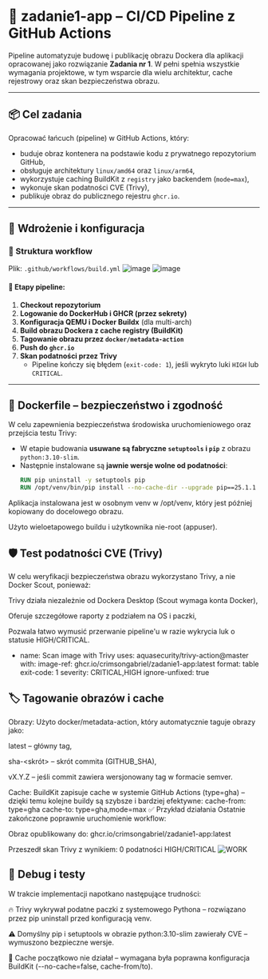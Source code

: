# 🐳 zadanie1-app – CI/CD Pipeline z GitHub Actions

Pipeline automatyzuje budowę i publikację obrazu Dockera dla aplikacji opracowanej jako rozwiązanie **Zadania nr 1**. W pełni spełnia wszystkie wymagania projektowe, w tym wsparcie dla wielu architektur, cache rejestrowy oraz skan bezpieczeństwa obrazu.

---

## 📦 Cel zadania

Opracować łańcuch (pipeline) w GitHub Actions, który:
- buduje obraz kontenera na podstawie kodu z prywatnego repozytorium GitHub,
- obsługuje architektury `linux/amd64` oraz `linux/arm64`,
- wykorzystuje caching BuildKit z `registry` jako backendem (`mode=max`),
- wykonuje skan podatności CVE (Trivy),
- publikuje obraz do publicznego rejestru `ghcr.io`.

---

## 🚀 Wdrożenie i konfiguracja

### 📂 Struktura workflow

Plik: `.github/workflows/build.yml`
![image](https://github.com/user-attachments/assets/ed579b32-1055-42d1-86da-610c5935dc07)
![image](https://github.com/user-attachments/assets/da62f0eb-fe42-4479-a3c9-a521e31b9baf)



#### 🔧 Etapy pipeline:

1. **Checkout repozytorium**
2. **Logowanie do DockerHub i GHCR (przez sekrety)**
3. **Konfiguracja QEMU i Docker Buildx** (dla multi-arch)
4. **Build obrazu Dockera z cache registry (BuildKit)**
5. **Tagowanie obrazu przez `docker/metadata-action`**
6. **Push do `ghcr.io`**
7. **Skan podatności przez Trivy**
   - Pipeline kończy się błędem (`exit-code: 1`), jeśli wykryto luki `HIGH` lub `CRITICAL`.

---

## 🐍 Dockerfile – bezpieczeństwo i zgodność

W celu zapewnienia bezpieczeństwa środowiska uruchomieniowego oraz przejścia testu Trivy:

- W etapie budowania **usuwane są fabryczne `setuptools` i `pip`** z obrazu `python:3.10-slim`.
- Następnie instalowane są **jawnie wersje wolne od podatności**:
  ```dockerfile
  RUN pip uninstall -y setuptools pip
  RUN /opt/venv/bin/pip install --no-cache-dir --upgrade pip==25.1.1 setuptools==78.1.1
Aplikacja instalowana jest w osobnym venv w /opt/venv, który jest później kopiowany do docelowego obrazu.

Użyto wieloetapowego buildu i użytkownika nie-root (appuser).

## 🛡️ Test podatności CVE (Trivy)
W celu weryfikacji bezpieczeństwa obrazu wykorzystano Trivy, a nie Docker Scout, ponieważ:

Trivy działa niezależnie od Dockera Desktop (Scout wymaga konta Docker),

Oferuje szczegółowe raporty z podziałem na OS i paczki,

Pozwala łatwo wymusić przerwanie pipeline'u w razie wykrycia luk o statusie HIGH/CRITICAL.
- name: Scan image with Trivy
  uses: aquasecurity/trivy-action@master
  with:
    image-ref: ghcr.io/crimsongabriel/zadanie1-app:latest
    format: table
    exit-code: 1
    severity: CRITICAL,HIGH
    ignore-unfixed: true
## 🏷️ Tagowanie obrazów i cache
Obrazy:
Użyto docker/metadata-action, który automatycznie taguje obrazy jako:

latest – główny tag,

sha-<skrót> – skrót commita (GITHUB_SHA),

vX.Y.Z – jeśli commit zawiera wersjonowany tag w formacie semver.

Cache:
BuildKit zapisuje cache w systemie GitHub Actions (type=gha) – dzięki temu kolejne buildy są szybsze i bardziej efektywne:
cache-from: type=gha
cache-to: type=gha,mode=max
✅ Przykład działania
Ostatnie zakończone poprawnie uruchomienie workflow:

Obraz opublikowany do:
ghcr.io/crimsongabriel/zadanie1-app:latest

Przeszedł skan Trivy z wynikiem: 0 podatności HIGH/CRITICAL
![WORK](https://github.com/user-attachments/assets/264737d5-4032-4351-b741-cdfaedce69c2)


## 🧪 Debug i testy
W trakcie implementacji napotkano następujące trudności:

🔥 Trivy wykrywał podatne paczki z systemowego Pythona – rozwiązano przez pip uninstall przed konfiguracją venv.

⚠️ Domyślny pip i setuptools w obrazie python:3.10-slim zawierały CVE – wymuszono bezpieczne wersje.

🐌 Cache początkowo nie działał – wymagana była poprawna konfiguracja BuildKit (--no-cache=false, cache-from/to).

